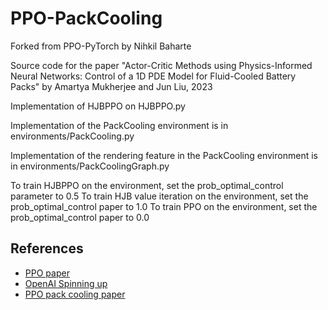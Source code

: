 # PPO-PackCooling

Forked from PPO-PyTorch by Nihkil Baharte

Source code for the paper "Actor-Critic Methods using Physics-Informed Neural Networks: Control of a 1D PDE Model for Fluid-Cooled Battery Packs" by Amartya Mukherjee and Jun Liu, 2023

Implementation of HJBPPO on HJBPPO.py

Implementation of the PackCooling environment is in environments/PackCooling.py

Implementation of the rendering feature in the PackCooling environment is in environments/PackCoolingGraph.py

To train HJBPPO on the environment, set the prob_optimal_control parameter to 0.5
To train HJB value iteration on the environment, set the prob_optimal_control paper to 1.0
To train PPO on the environment, set the prob_optimal_control paper to 0.0

## References

- [PPO paper](https://arxiv.org/abs/1707.06347)
- [OpenAI Spinning up](https://spinningup.openai.com/en/latest/)
- [PPO pack cooling paper](https://arxiv.org/abs/2305.10952)


